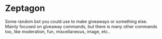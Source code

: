 # Zeptagon
Some random bot you could use to make giveaways or something else. Mainly focused on giveaway commands, but there is many other commands too, like moderation, fun, miscellaneous, image, etc..
